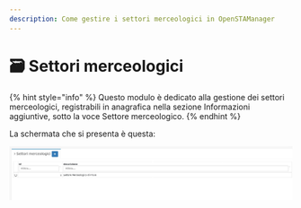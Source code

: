 ```yaml
---
description: Come gestire i settori merceologici in OpenSTAManager
---
```


# 🗃 Settori merceologici

{% hint style="info" %}
Questo modulo è dedicato alla gestione dei settori merceologici, registrabili in anagrafica nella sezione Informazioni aggiuntive, sotto la voce Settore merceologico.
{% endhint %}

La schermata che si presenta è questa:

![](<../../../.gitbook/assets/image (506).png>)
